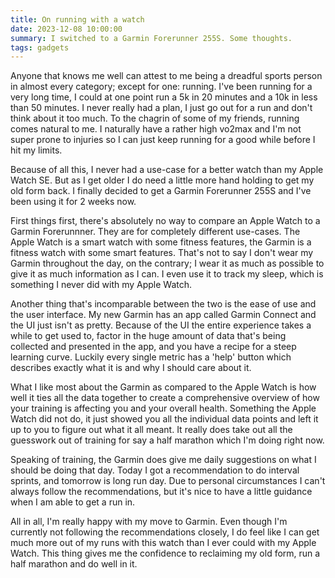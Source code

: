 ```yaml
---
title: On running with a watch
date: 2023-12-08 10:00:00
summary: I switched to a Garmin Forerunner 255S. Some thoughts.
tags: gadgets
---
```


Anyone that knows me well can attest to me being a dreadful sports person in almost every category; except for one: running. I've been running for a very long time, I could at one point run a 5k in 20 minutes and a 10k in less than 50 minutes. I never really had a plan, I just go out for a run and don't think about it too much. To the chagrin of some of my friends, running comes natural to me. I naturally have a rather high vo2max and I'm not super prone to injuries so I can just keep running for a good while before I hit my limits.

Because of all this, I never had a use-case for a better watch than my Apple Watch SE. But as I get older I do need a little more hand holding to get my old form back. I finally decided to get a Garmin Forerunner 255S and I've been using it for 2 weeks now.

<!--more-->

First things first, there's absolutely no way to compare an Apple Watch to a Garmin Forerunnner. They are for completely different use-cases. The Apple Watch is a smart watch with some fitness features, the Garmin is a fitness watch with some smart features. That's not to say I don't wear my Garmin throughout the day, on the contrary; I wear it as much as possible to give it as much information as I can. I even use it to track my sleep, which is something I never did with my Apple Watch.

Another thing that's incomparable between the two is the ease of use and the user interface. My new Garmin has an app called Garmin Connect and the UI just isn't as pretty. Because of the UI the entire experience takes a while to get used to, factor in the huge amount of data that's being collected and presented in the app, and you have a recipe for a steep learning curve. Luckily every single metric has a 'help' button which describes exactly what it is and why I should care about it.

What I like most about the Garmin as compared to the Apple Watch is how well it ties all the data together to create a comprehensive overview of how your training is affecting you and your overall health. Something the Apple Watch did not do, it just showed you all the individual data points and left it up to you to figure out what it all meant. It really does take out all the guesswork out of training for say a half marathon which I'm doing right now.

Speaking of training, the Garmin does give me daily suggestions on what I should be doing that day. Today I got a recommendation to do interval sprints, and tomorrow is long run day. Due to personal circumstances I can't always follow the recommendations, but it's nice to have a little guidance when I am able to get a run in.

All in all, I'm really happy with my move to Garmin. Even though I'm currently not following the recommendations closely, I do feel like I can get much more out of my runs with this watch than I ever could with my Apple Watch. This thing gives me the confidence to reclaiming my old form, run a half marathon and do well in it.
